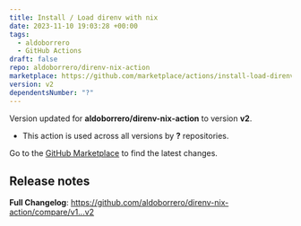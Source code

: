 ```yaml
---
title: Install / Load direnv with nix
date: 2023-11-10 19:03:28 +00:00
tags:
  - aldoborrero
  - GitHub Actions
draft: false
repo: aldoborrero/direnv-nix-action
marketplace: https://github.com/marketplace/actions/install-load-direnv-with-nix
version: v2
dependentsNumber: "?"
---
```



Version updated for **aldoborrero/direnv-nix-action** to version **v2**.
- This action is used across all versions by **?** repositories.

Go to the [GitHub Marketplace](https://github.com/marketplace/actions/install-load-direnv-with-nix) to find the latest changes.

## Release notes

**Full Changelog**: https://github.com/aldoborrero/direnv-nix-action/compare/v1...v2

